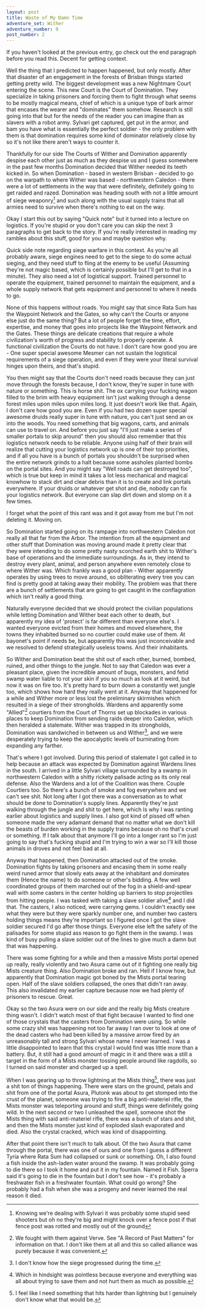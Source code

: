 ```yaml
---
layout: post
title: Waste of My Damn Time
adventure_set: Wither
adventure_number: 9
post_number: 2
---
```


If you haven't looked at the previous entry, go check out the end paragraph before you read this. Decent for getting context.

Well the thing that I predicted to happen happened, but only mostly. After that disaster of an engagement in the forests of Brisban things started getting pretty wild. The biggest development was a new Nightmare Court entering the scene. This new Court is the Court of Domination. They specialize in taking prisoners and forcing them to fight through what seems to be mostly magical means, chief of which is a unique type of bark armor that encases the wearer and "dominates" them somehow. Research is still going into that but for the needs of the reader you can imagine than as slavers with a robot army. Sylvari get captured, get put in the armor, and bam you have what is essentially the perfect soldier - the only problem with them is that domination requires some kind of dominator relatively close by so it's not like there aren't ways to counter it.

Thankfully for our side The Courts of Wither and Domination apparently despise each other just as much as they despise us and I guess somewhere in the past few months Domination decided that Wither needed its teeth kicked in. So when Domination - based in western Brisban - decided to go on the warpath to where Wither was based - northwestern Caledon - there were a lot of settlements in the way that were definitely, definitely going to get raided and razed. Domination was heading south with not a little amount of siege weaponry[^fn-siege] and such along with the usual supply trains that all armies need to survive when there's nothing to eat on the way.

Okay I start this out by saying "Quick note" but it turned into a lecture on logistics. If you're stupid or you don't care you can skip the next 3 paragraphs to get back to the story. If you're really interested in reading my rambles about this stuff, good for you and maybe question why.

Quick side note regarding siege warfare in this context. As you're all probably aware, siege engines need to get to the siege to do some actual sieging, and they need stuff to fling at the enemy to be useful (Assuming they're not magic based, which is certainly possible but I'll get to that in a minute). They also need a lot of logistical support. Trained personnel to operate the equipment, trained personnel to maintain the equipment, and a whole supply network that gets equipment and personnel to where it needs to go.

None of this happens without roads. You might say that since Rata Sum has the Waypoint Network and the Gates, so why can't the Courts or anyone else just do the same thing? But a lot of people forget the time, effort, expertise, and money that goes into projects like the Waypoint Network and the Gates. These things are delicate creations that require a whole civilization's worth of progress and stability to properly operate. A functional civilization the Courts do not have. I don't care how good you are - One super special awesome Mesmer can not sustain the logistical requirements of a siege operation, and even if they were your literal survival hinges upon theirs, and that's stupid.

You then might say that the Courts don't need roads because they can just move through the forests because, I don't know, they're super in tune with nature or something. This is horse shit. The ox carrying your fucking wagon filled to the brim with heavy equipment isn't just walking through a dense forest miles upon miles upon miles long. It just doesn't work like that. Again, I don't care how good you are. Even if you had two dozen super special awesome druids really super in tune with nature, you can't just send an ox into the woods. You need something that big wagons, carts, and animals can use to travel on. And before you just say "I'll just make a series of smaller portals to skip around" then you should also remember that this logistics network needs to be reliable. Anyone using half of their brain will realize that cutting your logistics network up is one of their top priorities, and if all you have is a bunch of portals you shouldn't be surprised when the entire network grinds to a halt because some assholes planted bombs on the portal sites. And you might say "Well roads can get destroyed too", which is true but keep in mind it takes a lot less mechanical and magical knowhow to stack dirt and clear debris than it is to create and link portals everywhere. If your druids or whatever get shot and die, nobody can fix your logistics network. But everyone can slap dirt down and stomp on it a few times.

I forget what the point of this rant was and it got away from me but I'm not deleting it. Moving on.

So Domination started going on its rampage into northwestern Caledon not really all that far from the Arbor. The intention from all the equipment and other stuff that Domination was moving around made it pretty clear that they were intending to do some pretty nasty scorched earth shit to Wither's base of operations and the immediate surroundings. As in, they intend to destroy every plant, animal, and person anywhere even remotely close to where Wither was. Which frankly was a good plan - Wither apparently operates by using trees to move around, so obliterating every tree you can find is pretty good at taking away their mobility. The problem was that there are a bunch of settlements that are going to get caught in the conflagration which isn't really a good thing.

Naturally everyone decided that we should protect the civilian populations while letting Domination and Wither beat each other to death, but apparently my idea of 'protect' is far different than everyone else's. I wanted everyone evicted from their homes and moved elsewhere, the towns they inhabited burned so no courtier could make use of them. At bayonet's point if needs be, but apparently this was just inconceivable and we resolved to defend strategically useless towns. And their inhabitants.

So Wither and Domination beat the shit out of each other, burned, bombed, ruined, and other things to the jungle. Not to say that Caledon was ever a pleasant place, given the incredible amount of bugs, monsters, and fetid swamp water liable to rot your skin if you so much as look at it weird, but now it was on fire too. It's pretty hard to burn down a constantly wet jungle too, which shows how hard they really went at it. Anyway that happened for a while and Wither more or less lost the preliminary skirmishes which resulted in a siege of their strongholds. Wardens and apparently some "Allied"[^fn-courtiers] courtiers from the Court of Thorns set up blockades in various places to keep Domination from sending raids deeper into Caledon, which then heralded a stalemate. Wither was trapped in its strongholds, Domination was sandwiched in between us and Wither[^fn-trapped], and we were desperately trying to keep the apocalyptic levels of burninating from expanding any farther.

That's where I got involved. During this period of stalemate I got called in to help because an attack was expected by Domination against Wardens lines in the south. I arrived in a little Sylvari village surrounded by a swamp in northwestern Caledon with a shitty rickety palisade acting as its only real defense. Also the Wardens and a lot of the Coalition was there. Couple Courtiers too. So there's a bunch of smoke and fog everywhere and we can't see shit. Not long after I got there was a conversation as to what should be done to Domination's supply lines. Apparently they're just walking through the jungle and shit to get here, which Is why I was ranting earlier about logistics and supply lines. I also got kind of pissed off when someone made the very adamant demand that no matter what we don't kill the beasts of burden working in the supply trains because oh no that's cruel or something. If I talk about that anymore I'll go into a longer rant so I'm just going to say that's fucking stupid and I'm trying to win a war so I'll kill those animals in droves and not feel bad at all.

Anyway that happened, then Domination attacked out of the smoke. Domination fights by taking prisoners and encasing them in some really weird runed armor that slowly eats away at the inhabitant and dominates them (Hence the name) to do someone or other's bidding. A few well coordinated groups of them marched out of the fog in a shield-and-spear wall with some casters in the center holding up barriers to stop projectiles from hitting people. I was tasked with taking a slave soldier alive[^fn-alive] and I did that. The casters, I also noticed, were carrying gems. I couldn't exactly see what they were but they were sparkly number one, and number two casters holding things means they're important so I figured once I got the slave soldier secured I'd go after those things. Everyone else left the safety of the palisades for some stupid ass reason to go fight them in the swamp. I was kind of busy pulling a slave soldier out of the lines to give much a damn but that was happening. 

There was some fighting for a while and then a massive Mists portal opened up really, really violently and two Asura came out of it fighting one really big Mists creature thing. Also Domination broke and ran. Hell if I know how, but apparently that Domination magic got boned by the Mists portal tearing open. Half of the slave soldiers collapsed, the ones that didn't ran away. This also invalidated my earlier capture because now we had plenty of prisoners to rescue. Great.

Okay so the two Asura were on our side and the really big Mists creature thing wasn't. I didn't watch most of that fight because I wanted to find one of those crystals that the casters from Domination were using. So while some crazy shit was happening not too far away I ran over to look at one of the dead casters who had been killed by a massive arrow fired by an unreasonably tall and strong Sylvari whose name I never learned. I was a little disappointed to learn that this crystal I would find was little more than a battery. But, it still had a good amount of magic in it and there was a still a target in the form of a Mists monster tossing people around like ragdolls, so I turned on said monster and charged up a spell.

When I was gearing up to throw lightning at the Mists thing[^fn-lightning], there was just a shit ton of things happening. There were stars on the ground, petals and shit from one of the portal Asura, Plutonk was about to get stomped into the crust of the planet, someone was trying to fire a big anti-materiel rifle, the Mists monster was teleporting around and stuff, things were definitely going wild. In the next second or two I unleashed the spell, someone shot the Mists thing with said anti-materiel rifle, there was a bunch of stars and shit, and then the Mists monster just kind of exploded slash evaporated and died. Also the crystal cracked, which was kind of disappointing.

After that point there isn't much to talk about. Of the two Asura that came through the portal, there was one of ours and one from I guess a different Tyria where Rata Sum had collapsed or sunk or something. Oh, I also found a fish inside the ash-laden water around the swamp. It was probably going to die there so I took it home and put it in my fountain. Named it Fish. Sperra said it's going to die in the fountain but I don't see how - it's probably a freshwater fish in a freshwater fountain. What could go wrong? She probably had a fish when she was a progeny and never learned the real reason it died.



[^fn-siege]: Knowing we're dealing with Sylvari it was probably some stupid seed shooters but oh no they're big and might knock over a fence post if that fence post was rotted and mostly out of the ground
[^fn-courtiers]: We fought with them against Verve. See "A Record of Past Matters" for information on that. I don't like them at all and this so called alliance was purely because it was convenient.
[^fn-trapped]: I don't know how the siege progressed during the time.
[^fn-alive]: Which in hindsight was pointless because everyone and everything was all about trying to save them and not hurt them as much as possible.
[^fn-lightning]: I feel like I need something that hits harder than lightning but I genuinely don't know what that would be.
